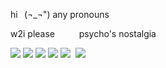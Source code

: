 hi⠀(¬_¬") any pronouns

w2i please ⠀⠀⠀ psycho's nostalgia

<img src="https://camo.githubusercontent.com/db0cff78ae85e361bdd04beb40132d78b868d64b4574dc046a4f7576eaf23c0d/68747470733a2f2f36342e6d656469612e74756d626c722e636f6d2f34303639363061366131633033313632323163636239646233366465316363642f326433653339623638616463303136632d35622f73313030783230302f393031616363616361333436353666316262643062626531613565363061313936643262356532382e706e6a"/> <img src="https://64.media.tumblr.com/c9997e7d9ae2191b75e16ca923172963/d8d8cf49230dd280-06/s100x200/da5b748749421bcde27ab375bdd6421b94e4af2e.gifv"/> <img src="https://64.media.tumblr.com/ba672913641df4f83f9def3f5eb8325e/4a809193e4ba05c7-d5/s100x200/380752d8200aa91a3508b215cfda3cac96cd4232.gifv"/> <img src="https://64.media.tumblr.com/ea77be550f835f4d4a87d43928661cda/1236a896e868270f-58/s100x200/23ddcce49d085ea5f89e1ea11a6484706a59b6c5.gifv"/> <img src="https://64.media.tumblr.com/68cbce29da19a3907132006dbca09812/21317507f7352712-ae/s100x200/30817669dfee943c9b61409ca1f0b2a685eeece6.gifv"/> <img scr="https://64.media.tumblr.com/54ec86291ab562aaf6793263b88f2307/e0c59d5c0b8cd629-ca/s400x600/f04c0af54f9efb98174c34f4ccfe59097c602f33.jpg"/> 
<img src="https://64.media.tumblr.com/7850f4759005f8922faa90a49d7d83ad/a6cd1b01859bd7ec-03/s540x810/aad293a01aedd80666349da7db0856e13331f250.jpg"/>

